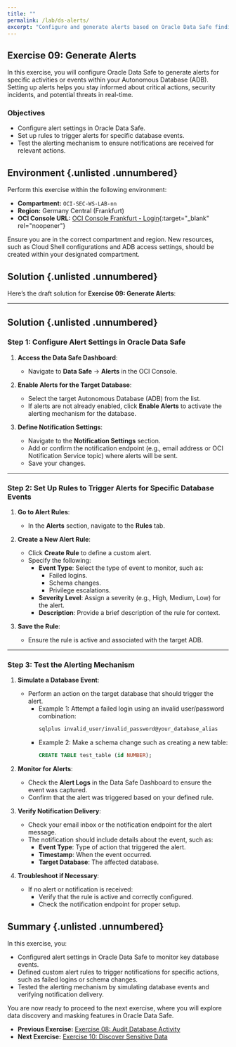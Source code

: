 ```yaml
---
title: ""
permalink: /lab/ds-alerts/
excerpt: "Configure and generate alerts based on Oracle Data Safe findings."
---
```

<!-- markdownlint-disable MD013 -->
<!-- markdownlint-disable MD024 -->
<!-- markdownlint-disable MD033 -->
<!-- markdownlint-disable MD041 -->

## Exercise 09: Generate Alerts

In this exercise, you will configure Oracle Data Safe to generate alerts for
specific activities or events within your Autonomous Database (ADB). Setting up
alerts helps you stay informed about critical actions, security incidents, and
potential threats in real-time.

### Objectives

- Configure alert settings in Oracle Data Safe.
- Set up rules to trigger alerts for specific database events.
- Test the alerting mechanism to ensure notifications are received for relevant
  actions.

## Environment {.unlisted .unnumbered}

Perform this exercise within the following environment:

- **Compartment:** `OCI-SEC-WS-LAB-nn`
- **Region:** Germany Central (Frankfurt)
- **OCI Console URL:** [OCI Console Frankfurt - Login](https://console.eu-frankfurt-1.oraclecloud.com){:target="_blank" rel="noopener"}

Ensure you are in the correct compartment and region. New resources, such as
Cloud Shell configurations and ADB access settings, should be created within
your designated compartment.

## Solution {.unlisted .unnumbered}
Here’s the draft solution for **Exercise 09: Generate Alerts**:

---

## Solution {.unlisted .unnumbered}

### Step 1: Configure Alert Settings in Oracle Data Safe

1. **Access the Data Safe Dashboard**:
   - Navigate to **Data Safe** → **Alerts** in the OCI Console.

2. **Enable Alerts for the Target Database**:
   - Select the target Autonomous Database (ADB) from the list.
   - If alerts are not already enabled, click **Enable Alerts** to activate the alerting mechanism for the database.

3. **Define Notification Settings**:
   - Navigate to the **Notification Settings** section.
   - Add or confirm the notification endpoint (e.g., email address or OCI Notification Service topic) where alerts will be sent.
   - Save your changes.

---

### Step 2: Set Up Rules to Trigger Alerts for Specific Database Events

1. **Go to Alert Rules**:
   - In the **Alerts** section, navigate to the **Rules** tab.

2. **Create a New Alert Rule**:
   - Click **Create Rule** to define a custom alert.
   - Specify the following:
     - **Event Type**: Select the type of event to monitor, such as:
       - Failed logins.
       - Schema changes.
       - Privilege escalations.
     - **Severity Level**: Assign a severity (e.g., High, Medium, Low) for the alert.
     - **Description**: Provide a brief description of the rule for context.

3. **Save the Rule**:
   - Ensure the rule is active and associated with the target ADB.

---

### Step 3: Test the Alerting Mechanism

1. **Simulate a Database Event**:
   - Perform an action on the target database that should trigger the alert.
     - Example 1: Attempt a failed login using an invalid user/password combination:
       ```bash
       sqlplus invalid_user/invalid_password@your_database_alias
       ```
     - Example 2: Make a schema change such as creating a new table:
       ```sql
       CREATE TABLE test_table (id NUMBER);
       ```

2. **Monitor for Alerts**:
   - Check the **Alert Logs** in the Data Safe Dashboard to ensure the event was captured.
   - Confirm that the alert was triggered based on your defined rule.

3. **Verify Notification Delivery**:
   - Check your email inbox or the notification endpoint for the alert message.
   - The notification should include details about the event, such as:
     - **Event Type**: Type of action that triggered the alert.
     - **Timestamp**: When the event occurred.
     - **Target Database**: The affected database.

4. **Troubleshoot if Necessary**:
   - If no alert or notification is received:
     - Verify that the rule is active and correctly configured.
     - Check the notification endpoint for proper setup.

## Summary {.unlisted .unnumbered}

In this exercise, you:

- Configured alert settings in Oracle Data Safe to monitor key database events.
- Defined custom alert rules to trigger notifications for specific actions, such as failed logins or schema changes.
- Tested the alerting mechanism by simulating database events and verifying notification delivery.

You are now ready to proceed to the next exercise, where you will explore data discovery and masking features in Oracle Data Safe.

<!-- For Pandoc -->
- **Previous Exercise:** [Exercise 08: Audit Database Activity](#exercise-08-database-activity)
- **Next Exercise:** [Exercise 10: Discover Sensitive Data](#exercise-10-discover-sensitive-data)

<!-- For Jekyll -->
<!-- 
- **Previous Exercise:** [Exercise 08: Audit Database Activity](../ex03/3x08-Exercise.md)
- **Next Exercise:** [Exercise 10: Discover Sensitive Data](../ex03/3x10-Exercise.md)
-->

